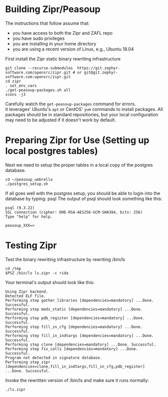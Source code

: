 # Building Zipr/Peasoup

The instructions that follow assume that:

* you have access to both the Zipr and ZAFL repo
* you have sudo privileges
* you are installing in your home directory
* you are using a recent version of Linux, e.g., Ubuntu 18.04


First install the Zipr static binary rewriting infrastructure
```
git clone --recurse-submodules  https://git.zephyr-software.com/opensrc/zipr.git # or git@git.zephyr-software.com:opensrc/zipr.git
cd zipr
. set_env_vars
./get-peasoup-packages.sh all
scons -j3
```

Carefully watch the `get-peasoup-packages` command for errors.  
It leverages' Ubuntu's `apt` or CentOS' `yum` commands to install packages.
All packages should be in standard repositiories, but your local configuration may
need to be adjusted if it doesn't work by default.

# Preparing Zipr for Use (Setting up local postgres tables)

Next we need to setup the proper tables in a local copy of the postgres database.
```
cd ~/peasoup_umbrella
./postgres_setup.sh
```

If all goes well with the postgres setup, you should be able to login into the database by typing: psql
The output of psql should look something like this:
```
psql (9.3.22)
SSL connection (cipher: DHE-RSA-AES256-GCM-SHA384, bits: 256)
Type "help" for help.

peasoup_XXX=> 
```

# Testing Zipr

Test  the binary rewriting infrastructure by rewriting /bin/ls
```
cd /tmp
$PSZ /bin/ls ls.zipr -c rida
```
Your terminal's output should look like this:
```
Using Zipr backend.
Detected ELF file.
Performing step gather_libraries [dependencies=mandatory] ...Done. Successful.
Performing step meds_static [dependencies=mandatory] ...Done. Successful.
Performing step pdb_register [dependencies=mandatory] ...Done. Successful.
Performing step fill_in_cfg [dependencies=mandatory] ...Done. Successful.
Performing step fill_in_indtargs [dependencies=mandatory] ...Done. Successful.
Performing step clone [dependencies=mandatory] ...Done. Successful.
Performing step fix_calls [dependencies=mandatory] ...Done. Successful.
Program not detected in signature database.
Performing step zipr [dependencies=clone,fill_in_indtargs,fill_in_cfg,pdb_register] ...Done. Successful.
```

Invoke the rewritten version of /bin/ls and make sure it runs normally:
```
./ls.zipr
```
